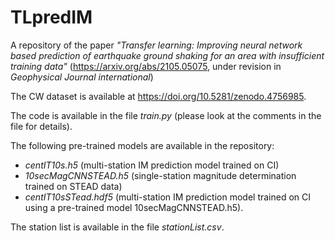 # TLpredIM


A repository of the paper *"Transfer learning: Improving neural network based prediction of earthquake ground shaking for an area with insufficient training data"* (https://arxiv.org/abs/2105.05075, under revision in *Geophysical Journal international*)

The CW dataset is available at https://doi.org/10.5281/zenodo.4756985. 

The code is available in the file *train.py* (please look at the comments in the file for details).

The following pre-trained models are available in the repository:  
* *centIT10s.h5* (multi-station IM prediction model trained on CI)
* *10secMagCNNSTEAD.h5* (single-station magnitude determination trained on STEAD data)
* *centIT10sSTead.hdf5* (multi-station IM prediction model trained on CI using a pre-trained model 10secMagCNNSTEAD.h5).

The station list is available in the file *stationList.csv*.
